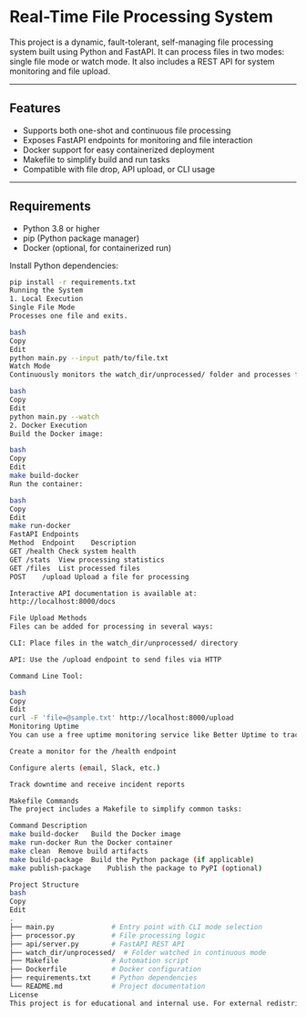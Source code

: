 # Real-Time File Processing System

This project is a dynamic, fault-tolerant, self-managing file processing system built using Python and FastAPI. It can process files in two modes: single file mode or watch mode. It also includes a REST API for system monitoring and file upload.

---

## Features

- Supports both one-shot and continuous file processing
- Exposes FastAPI endpoints for monitoring and file interaction
- Docker support for easy containerized deployment
- Makefile to simplify build and run tasks
- Compatible with file drop, API upload, or CLI usage

---

## Requirements

- Python 3.8 or higher
- pip (Python package manager)
- Docker (optional, for containerized run)

Install Python dependencies:

```bash
pip install -r requirements.txt
Running the System
1. Local Execution
Single File Mode
Processes one file and exits.

bash
Copy
Edit
python main.py --input path/to/file.txt
Watch Mode
Continuously monitors the watch_dir/unprocessed/ folder and processes files as they appear.

bash
Copy
Edit
python main.py --watch
2. Docker Execution
Build the Docker image:

bash
Copy
Edit
make build-docker
Run the container:

bash
Copy
Edit
make run-docker
FastAPI Endpoints
Method	Endpoint	Description
GET	/health	Check system health
GET	/stats	View processing statistics
GET	/files	List processed files
POST	/upload	Upload a file for processing

Interactive API documentation is available at:
http://localhost:8000/docs

File Upload Methods
Files can be added for processing in several ways:

CLI: Place files in the watch_dir/unprocessed/ directory

API: Use the /upload endpoint to send files via HTTP

Command Line Tool:

bash
Copy
Edit
curl -F 'file=@sample.txt' http://localhost:8000/upload
Monitoring Uptime
You can use a free uptime monitoring service like Better Uptime to track system availability:

Create a monitor for the /health endpoint

Configure alerts (email, Slack, etc.)

Track downtime and receive incident reports

Makefile Commands
The project includes a Makefile to simplify common tasks:

Command	Description
make build-docker	Build the Docker image
make run-docker	Run the Docker container
make clean	Remove build artifacts
make build-package	Build the Python package (if applicable)
make publish-package	Publish the package to PyPI (optional)

Project Structure
bash
Copy
Edit
.
├── main.py              # Entry point with CLI mode selection
├── processor.py         # File processing logic
├── api/server.py        # FastAPI REST API
├── watch_dir/unprocessed/  # Folder watched in continuous mode
├── Makefile             # Automation script
├── Dockerfile           # Docker configuration
├── requirements.txt     # Python dependencies
└── README.md            # Project documentation
License
This project is for educational and internal use. For external redistribution, please refer to the licensing terms specified (if any).


